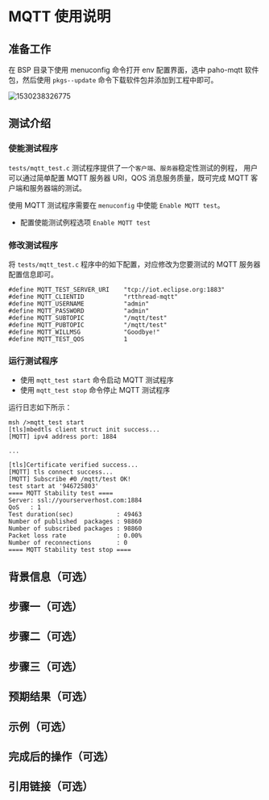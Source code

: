 # MQTT 使用说明

## 准备工作

在 BSP 目录下使用 menuconfig 命令打开 env 配置界面，选中 paho-mqtt 软件包，然后使用 `pkgs--update` 命令下载软件包并添加到工程中即可。

![1530238326775](assets/1530238326775.png)

## 测试介绍

### 使能测试程序

`tests/mqtt_test.c` 测试程序提供了一个`客户端`、`服务器`稳定性测试的例程，
用户可以通过简单配置 MQTT 服务器 URI，QOS 消息服务质量，既可完成 MQTT 客户端和服务器端的测试。

使用 MQTT 测试程序需要在 `menuconfig`  中使能 `Enable MQTT test`。

- 配置使能测试例程选项 `Enable MQTT test`

### 修改测试程序

将 `tests/mqtt_test.c` 程序中的如下配置，对应修改为您要测试的 MQTT 服务器配置信息即可。

```
#define MQTT_TEST_SERVER_URI    "tcp://iot.eclipse.org:1883"
#define MQTT_CLIENTID           "rtthread-mqtt"
#define MQTT_USERNAME           "admin"
#define MQTT_PASSWORD           "admin"
#define MQTT_SUBTOPIC           "/mqtt/test"
#define MQTT_PUBTOPIC           "/mqtt/test"
#define MQTT_WILLMSG            "Goodbye!"
#define MQTT_TEST_QOS           1
```

### 运行测试程序

- 使用 `mqtt_test start` 命令启动 MQTT 测试程序
- 使用 `mqtt_test stop` 命令停止 MQTT 测试程序

运行日志如下所示：

```
msh />mqtt_test start
[tls]mbedtls client struct init success...
[MQTT] ipv4 address port: 1884

...

[tls]Certificate verified success...
[MQTT] tls connect success...
[MQTT] Subscribe #0 /mqtt/test OK!
test start at '946725803'
==== MQTT Stability test ====
Server: ssl://yourserverhost.com:1884
QoS   : 1
Test duration(sec)            : 49463
Number of published  packages : 98860
Number of subscribed packages : 98860
Packet loss rate              : 0.00%
Number of reconnections       : 0
==== MQTT Stability test stop ====
```

## 背景信息（可选）

## 步骤一（可选）

## 步骤二（可选）

## 步骤三（可选）

## 预期结果（可选）

## 示例（可选）

## 完成后的操作（可选）

## 引用链接（可选）